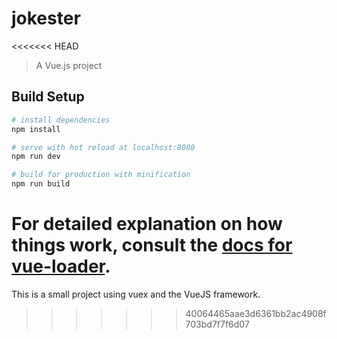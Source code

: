 # jokester
<<<<<<< HEAD

> A Vue.js project

## Build Setup

``` bash
# install dependencies
npm install

# serve with hot reload at localhost:8080
npm run dev

# build for production with minification
npm run build
```

For detailed explanation on how things work, consult the [docs for vue-loader](http://vuejs.github.io/vue-loader).
=======
This is a small project using vuex and the VueJS framework.
>>>>>>> 40064465aae3d6361bb2ac4908f703bd7f7f6d07
